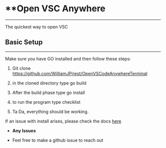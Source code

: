 # **Open VSC Anywhere
---

The quickest way to open VSC

## **Basic Setup**
---

Make sure you have GO installed and then follow these steps:

1. Git clone https://github.com/WilliamJPriest/OpenVSCodeAnywhereTerminal

2. in the cloned directory type go build

3. After the build phase type go install

4. to run the program type checklist

5. Ta Da, everything should be working.

If an issue with install arises, please check the docs [here](https://go.dev/doc/tutorial/compile-install) 

* **Any Issues**

- Feel free to make a github issue to reach out

